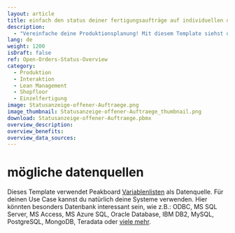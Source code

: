 ```yaml
---
layout: article
title: einfach den status deiner fertigungsaufträge auf individuellen dashboards anzeigen
description: 
  - "Vereinfache deine Produktionsplanung! Mit diesem Template siehst du den Status offener Kundenaufträge deiner Produktion in einer praktischen Übersicht. Neben der Auftragsart siehst du hier auch den Fortschritt einzelner Aufträge. In unserem Beispiel durchläuft jeder Auftrag drei Arbeitsschritte: Kleben, Sägen und Schweißen. Eine Ampel stellt dar, ob der Arbeitsschritt für den jeweiligen Auftrag begonnen wurde, aktuell in Arbeit oder bereits abgeschlossen ist. Über einen Touchscreen können die Produktionsaufträge gefiltert werden. Die Daten liegen hierbei in einer Variablenliste, können aber auch mit einem ERP System wie z. B. den Transportaufträgen aus SAP (Tabelle LTAK) verknüpft werden."
lang: de
weight: 1200
isDraft: false
ref: Open-Orders-Status-Overview
category:
  - Produktion
  - Interaktion
  - Lean Management
  - Shopfloor
  - Einzelfertigung
image: Statusanzeige-offener-Auftraege.png
image_thumbnail: Statusanzeige-offener-Auftraege_thumbnail.png
download: Statusanzeige-offener-Auftraege.pbmx
overview_description:
overview_benefits:
overview_data_sources:
---
```


# mögliche datenquellen

Dieses Template verwendet Peakboard [Variablenlisten](https://help.peakboard.com/scripting/de-variables.html) als Datenquelle. Für deinen Use Case kannst du natürlich deine Systeme verwenden. Hier könnten besonders Datenbank interessant sein, wie z.B.: ODBC, MS SQL Server, MS Access, MS Azure SQL, Oracle Database, IBM DB2, MySQL, PostgreSQL, MongoDB, Teradata oder [viele mehr](https://peakboard.com/schnittstellen/).